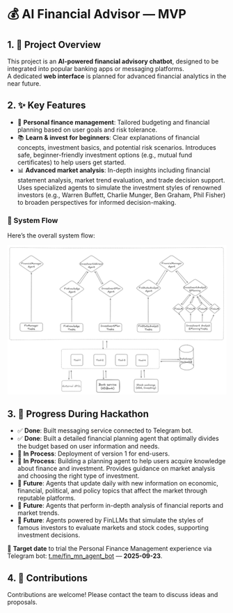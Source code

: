 # 💰 AI Financial Advisor — MVP

## 1. 📌 Project Overview

This project is an **AI-powered financial advisory chatbot**, designed to be integrated into popular banking apps or messaging platforms.  
A dedicated **web interface** is planned for advanced financial analytics in the near future.

## 2. ✨ Key Features

- 🧾 **Personal finance management**: Tailored budgeting and financial planning based on user goals and risk tolerance.
- 📚 **Learn & invest for beginners**: Clear explanations of financial concepts, investment basics, and potential risk scenarios. Introduces safe, beginner-friendly investment options (e.g., mutual fund certificates) to help users get started.
- 📊 **Advanced market analysis**: In-depth insights including financial statement analysis, market trend evaluation, and trade decision support. Uses specialized agents to simulate the investment styles of renowned investors (e.g., Warren Buffett, Charlie Munger, Ben Graham, Phil Fisher) to broaden perspectives for informed decision-making.

### 🔄 System Flow

Here’s the overall system flow:

![System Flow](docs\img\crewflow.png)

## 3. 🚀 Progress During Hackathon

- ✅ **Done**: Built messaging service connected to Telegram bot.
- ✅ **Done**: Built a detailed financial planning agent that optimally divides the budget based on user information and needs.
- 🔄 **In Process**: Deployment of version 1 for end-users.
- 🔄 **In Process**: Building a planning agent to help users acquire knowledge about finance and investment. Provides guidance on market analysis and choosing the right type of investment.
- 🔮 **Future**: Agents that update daily with new information on economic, financial, political, and policy topics that affect the market through reputable platforms.
- 🔮 **Future**: Agents that perform in-depth analysis of financial reports and market trends.
- 🔮 **Future**: Agents powered by FinLLMs that simulate the styles of famous investors to evaluate markets and stock codes, supporting investment decisions.

🎯 **Target date** to trial the Personal Finance Management experience via Telegram bot: [t.me/fin_mn_agent_bot](https://t.me/fin_mn_agent_bot) — **2025-09-23**.

## 4. 🤝 Contributions

Contributions are welcome! Please contact the team to discuss ideas and proposals.
